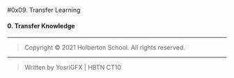 #0x09. Transfer Learning
#### 0. Transfer Knowledge
---
> Copyright © 2021 Holberton School. All rights reserved.
---
> Written by YosriGFX | HBTN CT10
